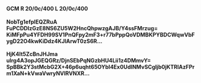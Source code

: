 #### GCM R 20/0c/400 L 20/0c/400
**NobTg1efplEQZRuA**<br/>**FuPCDDIzGzE8NS6ZU5W2HncQhpwzgAJB/Y4ssFMrzug=**<br/>**KiMFpPu4YFDH99SV1PnQFpy2mF3+r77bPppQoVDMBKPYBDCWqwVbFygD22O4kwKiDdz4KJlArwT0zS6R...**<br/><br/>
**HjK4It5ZcBnJHJma**<br/>**ulrg4A3opJGEQGRz/DjnSEbPqNGzbHU4Lii1z4DMmvY=**<br/>**SpBBk2Y3stMcbG2X+46p6uqht65OYbl4Ex0UdINMvSCgljb0jKTRlAzFPrm1XaN+kVwaVwryNVlRVNXR...**